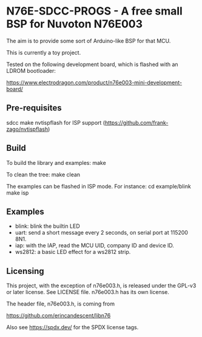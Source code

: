 N76E-SDCC-PROGS - A free small BSP for Nuvoton N76E003
======================================================

The aim is to provide some sort of Arduino-like BSP for that MCU.

This is currently a toy project.

Tested on the following development board, which is flashed with an
LDROM bootloader:

  https://www.electrodragon.com/product/n76e003-mini-development-board/


Pre-requisites
--------------

  sdcc
  make
  nvtispflash for ISP support (https://github.com/frank-zago/nvtispflash)


Build
-----

To build the library and examples:
  make

To clean the tree:
  make clean

The examples can be flashed in ISP mode. For instance:
  cd example/blink
  make isp


Examples
--------

- blink: blink the builtin LED
- uart:  send a short message every 2 seconds, on serial port at 115200 8N1.
- iap:   with the IAP, read the MCU UID, company ID and device ID.
- ws2812: a basic LED effect for a ws2812 strip.


Licensing
---------

This project, with the exception of n76e003.h, is released under the
GPL-v3 or later license. See LICENSE file. n76e003.h has its own license.

The header file, n76e003.h, is coming from

  https://github.com/erincandescent/libn76

Also see https://spdx.dev/ for the SPDX license tags.
